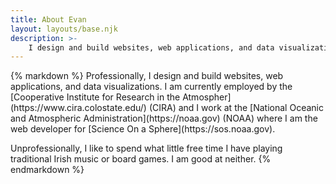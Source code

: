 ```yaml
---
title: About Evan
layout: layouts/base.njk
description: >-
    I design and build websites, web applications, and data visualizations.
---
```


<div class="center">{% markdown %}
Professionally, I design and build websites, web applications, and data visualizations. I
am currently employed by the [Cooperative Institute for Research in the
Atmospher](https://www.cira.colostate.edu/) (CIRA) and I work at the [National Oceanic and
Atmospheric Administration](https://noaa.gov) (NOAA) where I am the web developer for
[Science On a Sphere](https://sos.noaa.gov).

Unprofessionally, I like to spend what little free time I have playing traditional Irish
music or board games. I am good at neither.
{% endmarkdown %}</div>

